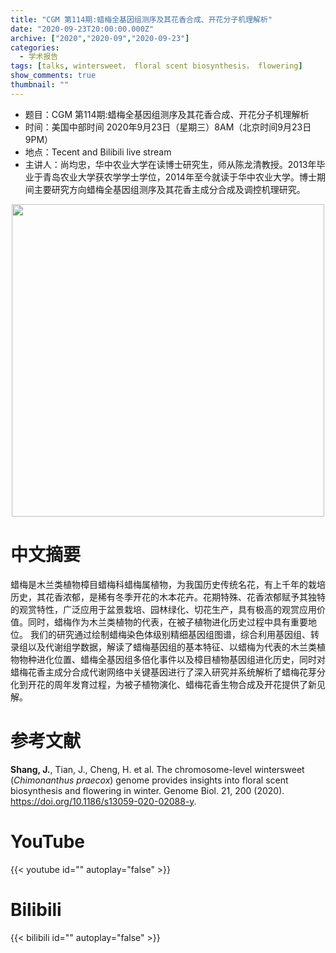 ```yaml
---
title: "CGM 第114期:蜡梅全基因组测序及其花香合成、开花分子机理解析"
date: "2020-09-23T20:00:00.000Z"
archive: ["2020","2020-09","2020-09-23"]
categories:
  - 学术报告
tags: [talks, wintersweet， floral scent biosynthesis， flowering]
show_comments: true
thumbnail: ""
---
```


- 题目：CGM 第114期:蜡梅全基因组测序及其花香合成、开花分子机理解析
- 时间：美国中部时间 2020年9月23日（星期三）8AM（北京时间9月23日 9PM）
- 地点：Tecent and Bilibili live stream
- 主讲人：尚均忠，华中农业大学在读博士研究生，师从陈龙清教授。2013年毕业于青岛农业大学获农学学士学位，2014年至今就读于华中农业大学。博士期间主要研究方向蜡梅全基因组测序及其花香主成分合成及调控机理研究。

<div align="center">
<img src="https://i.loli.net/2020/09/21/mdlr9qkPi2zUf1v.jpg" height=500>
</div>

# 中文摘要

蜡梅是木兰类植物樟目蜡梅科蜡梅属植物，为我国历史传统名花，有上千年的栽培历史，其花香浓郁，是稀有冬季开花的木本花卉。花期特殊、花香浓郁赋予其独特的观赏特性，广泛应用于盆景栽培、园林绿化、切花生产，具有极高的观赏应用价值。同时，蜡梅作为木兰类植物的代表，在被子植物进化历史过程中具有重要地位。
我们的研究通过绘制蜡梅染色体级别精细基因组图谱，综合利用基因组、转录组以及代谢组学数据，解读了蜡梅基因组的基本特征、以蜡梅为代表的木兰类植物物种进化位置、蜡梅全基因组多倍化事件以及樟目植物基因组进化历史，同时对蜡梅花香主成分合成代谢网络中关键基因进行了深入研究并系统解析了蜡梅花芽分化到开花的周年发育过程，为被子植物演化、蜡梅花香生物合成及开花提供了新见解。


# 参考文献

**Shang, J.**, Tian, J., Cheng, H. et al. The chromosome-level wintersweet (*Chimonanthus praecox*) genome provides insights into floral scent biosynthesis and flowering in winter. Genome Biol. 21, 200 (2020). https://doi.org/10.1186/s13059-020-02088-y.

# YouTube

{{< youtube id="" autoplay="false" >}}

# Bilibili

{{< bilibili id="" autoplay="false" >}}

